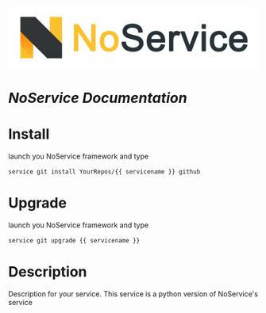 ![](https://raw.githubusercontent.com/NOOXY-inc/Art-Collection/master/NoService/NoService.png)
# ***NoService Documentation***

# Install
launch you NoService framework and type
```
service git install YourRepos/{{ servicename }} github
```

# Upgrade
launch you NoService framework and type
```
service git upgrade {{ servicename }}
```

# Description
Description for your service. This service is a python version of NoService's service
